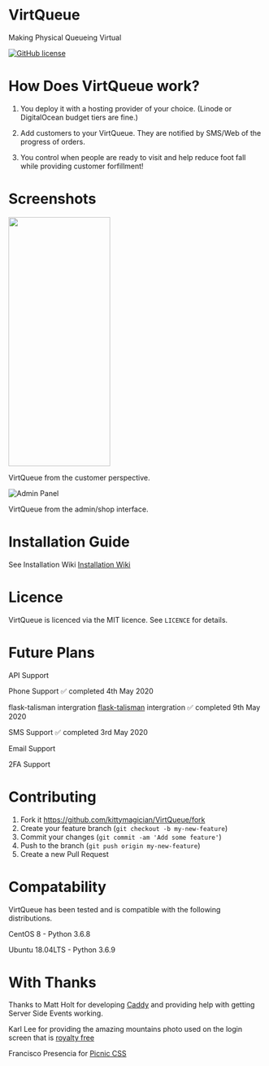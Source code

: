# VirtQueue 
Making Physical Queueing Virtual

 [![GitHub license](https://img.shields.io/github/license/kittymagician/VirtQueue)](https://github.com/kittymagician/VirtQueue/blob/master/LICENSE)

# How Does VirtQueue work?

1. You deploy it with a hosting provider of your choice. (Linode or DigitalOcean budget tiers are fine.)

2. Add customers to your VirtQueue. They are notified by SMS/Web of the progress of orders.

3. You control when people are ready to visit and help reduce foot fall while providing customer forfillment!

# Screenshots

<img src='https://github.com/kittymagician/VirtQueue/blob/master/images/2020-05-03%2003.30.37.gif' width="200" height="490">

VirtQueue from the customer perspective.

![Admin Panel](https://github.com/kittymagician/VirtQueue/blob/master/images/2020-05-03%2003.04.42.gif)

VirtQueue from the admin/shop interface.

# Installation Guide

See Installation Wiki [Installation Wiki](https://github.com/kittymagician/VirtQueue/wiki/Installation-Guide)

# Licence

VirtQueue is licenced via the MIT licence. See ```LICENCE``` for details.

# Future Plans

API Support

Phone Support ✅ completed 4th May 2020

flask-talisman intergration [flask-talisman](https://github.com/GoogleCloudPlatform/flask-talisman) intergration ✅ completed 9th May 2020

SMS Support ✅ completed 3rd May 2020

Email Support

2FA Support

# Contributing

1. Fork it https://github.com/kittymagician/VirtQueue/fork
2. Create your feature branch (`git checkout -b my-new-feature`)
3. Commit your changes (`git commit -am 'Add some feature'`)
4. Push to the branch (`git push origin my-new-feature`)
5. Create a new Pull Request

# Compatability
VirtQueue has been tested and is compatible with the following distributions.

CentOS 8 - Python 3.6.8

Ubuntu 18.04LTS - Python 3.6.9


# With Thanks
Thanks to Matt Holt for developing [Caddy](https://caddyserver.com) and providing help with getting Server Side Events working.

Karl Lee for providing the amazing mountains photo used on the login screen that is [royalty free](https://unsplash.com/photos/ux0fOlB5b8M)

Francisco Presencia for [Picnic CSS](https://picnicss.com)
